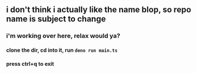 ## i don't think i actually like the name blop, so repo name is subject to change

### i'm working over here, relax would ya?

#### clone the dir, cd into it, run `deno run main.ts`
#### press ctrl+q to exit

